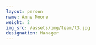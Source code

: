 ```yaml
---
layout: person
name: Anne Moore
weight: 2
img_src: /assets/img/team/t3.jpg
designation: Manager
--- 
```

